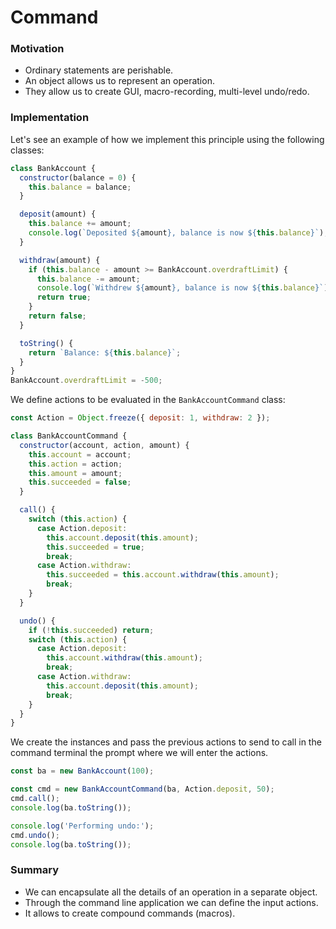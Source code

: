 # Command

### Motivation

- Ordinary statements are perishable.
- An object allows us to represent an operation.
- They allow us to create GUI, macro-recording, multi-level undo/redo.

### Implementation

Let's see an example of how we implement this principle using the following classes:

```javascript
class BankAccount {
  constructor(balance = 0) {
    this.balance = balance;
  }

  deposit(amount) {
    this.balance += amount;
    console.log(`Deposited ${amount}, balance is now ${this.balance}`);
  }

  withdraw(amount) {
    if (this.balance - amount >= BankAccount.overdraftLimit) {
      this.balance -= amount;
      console.log(`Withdrew ${amount}, balance is now ${this.balance}`);
      return true;
    }
    return false;
  }

  toString() {
    return `Balance: ${this.balance}`;
  }
}
BankAccount.overdraftLimit = -500;
```

We define actions to be evaluated in the `BankAccountCommand` class:

```javascript
const Action = Object.freeze({ deposit: 1, withdraw: 2 });

class BankAccountCommand {
  constructor(account, action, amount) {
    this.account = account;
    this.action = action;
    this.amount = amount;
    this.succeeded = false;
  }

  call() {
    switch (this.action) {
      case Action.deposit:
        this.account.deposit(this.amount);
        this.succeeded = true;
        break;
      case Action.withdraw:
        this.succeeded = this.account.withdraw(this.amount);
        break;
    }
  }

  undo() {
    if (!this.succeeded) return;
    switch (this.action) {
      case Action.deposit:
        this.account.withdraw(this.amount);
        break;
      case Action.withdraw:
        this.account.deposit(this.amount);
        break;
    }
  }
}
```

We create the instances and pass the previous actions to send to call in the command terminal the prompt where we will enter the actions.

```javascript
const ba = new BankAccount(100);

const cmd = new BankAccountCommand(ba, Action.deposit, 50);
cmd.call();
console.log(ba.toString());

console.log('Performing undo:');
cmd.undo();
console.log(ba.toString());
```

### Summary

- We can encapsulate all the details of an operation in a separate object.
- Through the command line application we can define the input actions.
- It allows to create compound commands (macros).
